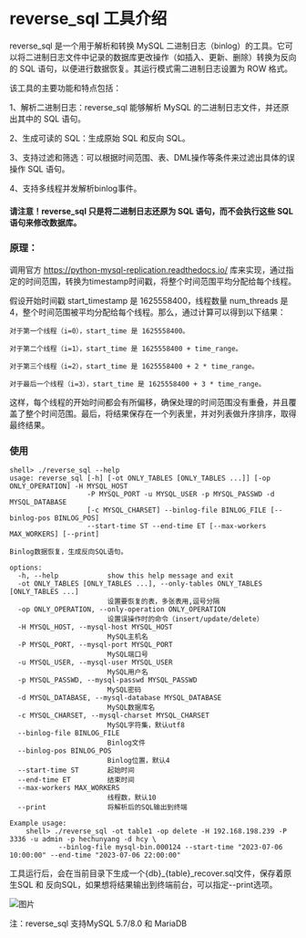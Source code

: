 # reverse_sql 工具介绍
reverse_sql 是一个用于解析和转换 MySQL 二进制日志（binlog）的工具。它可以将二进制日志文件中记录的数据库更改操作（如插入、更新、删除）转换为反向的 SQL 语句，以便进行数据恢复。其运行模式需二进制日志设置为 ROW 格式。

该工具的主要功能和特点包括：

1、解析二进制日志：reverse_sql 能够解析 MySQL 的二进制日志文件，并还原出其中的 SQL 语句。

2、生成可读的 SQL：生成原始 SQL 和反向 SQL。

3、支持过滤和筛选：可以根据时间范围、表、DML操作等条件来过滤出具体的误操作 SQL 语句。

4、支持多线程并发解析binlog事件。

#### 请注意！reverse_sql 只是将二进制日志还原为 SQL 语句，而不会执行这些 SQL 语句来修改数据库。

### 原理：

调用官方 https://python-mysql-replication.readthedocs.io/ 库来实现，通过指定的时间范围，转换为timestamp时间戳，将整个时间范围平均分配给每个线程。

假设开始时间戳 start_timestamp 是 1625558400，线程数量 num_threads 是 4，整个时间范围被平均分配给每个线程。那么，通过计算可以得到以下结果：

    对于第一个线程（i=0），start_time 是 1625558400。
    
    对于第二个线程（i=1），start_time 是 1625558400 + time_range。
    
    对于第三个线程（i=2），start_time 是 1625558400 + 2 * time_range。
    
    对于最后一个线程（i=3），start_time 是 1625558400 + 3 * time_range。
    
这样，每个线程的开始时间都会有所偏移，确保处理的时间范围没有重叠，并且覆盖了整个时间范围。最后，将结果保存在一个列表里，并对列表做升序排序，取得最终结果。

### 使用
```
shell> ./reverse_sql --help
usage: reverse_sql [-h] [-ot ONLY_TABLES [ONLY_TABLES ...]] [-op ONLY_OPERATION] -H MYSQL_HOST
                   -P MYSQL_PORT -u MYSQL_USER -p MYSQL_PASSWD -d MYSQL_DATABASE
                   [-c MYSQL_CHARSET] --binlog-file BINLOG_FILE [--binlog-pos BINLOG_POS]
                   --start-time ST --end-time ET [--max-workers MAX_WORKERS] [--print]

Binlog数据恢复，生成反向SQL语句。

options:
  -h, --help            show this help message and exit
  -ot ONLY_TABLES [ONLY_TABLES ...], --only-tables ONLY_TABLES [ONLY_TABLES ...]
                        设置要恢复的表，多张表用,逗号分隔
  -op ONLY_OPERATION, --only-operation ONLY_OPERATION
                        设置误操作时的命令（insert/update/delete）
  -H MYSQL_HOST, --mysql-host MYSQL_HOST
                        MySQL主机名
  -P MYSQL_PORT, --mysql-port MYSQL_PORT
                        MySQL端口号
  -u MYSQL_USER, --mysql-user MYSQL_USER
                        MySQL用户名
  -p MYSQL_PASSWD, --mysql-passwd MYSQL_PASSWD
                        MySQL密码
  -d MYSQL_DATABASE, --mysql-database MYSQL_DATABASE
                        MySQL数据库名
  -c MYSQL_CHARSET, --mysql-charset MYSQL_CHARSET
                        MySQL字符集，默认utf8
  --binlog-file BINLOG_FILE
                        Binlog文件
  --binlog-pos BINLOG_POS
                        Binlog位置，默认4
  --start-time ST       起始时间
  --end-time ET         结束时间
  --max-workers MAX_WORKERS
                        线程数，默认10
  --print               将解析后的SQL输出到终端

Example usage:
    shell> ./reverse_sql -ot table1 -op delete -H 192.168.198.239 -P 3336 -u admin -p hechunyang -d hcy \
            --binlog-file mysql-bin.000124 --start-time "2023-07-06 10:00:00" --end-time "2023-07-06 22:00:00" 
```

工具运行后，会在当前目录下生成一个{db}_{table}_recover.sql文件，保存着原生SQL 和 反向SQL，如果想将结果输出到终端前台，可以指定--print选项。

![图片](https://github.com/hcymysql/reverse_sql/assets/19261879/b06528a6-fbff-4e00-8adf-0cba19737d66)

注：reverse_sql 支持MySQL 5.7/8.0 和 MariaDB

